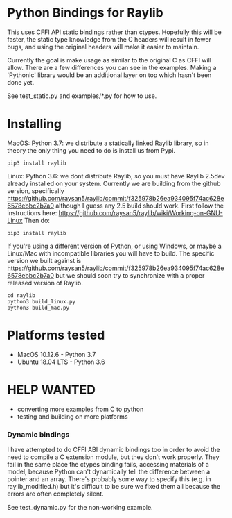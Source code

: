 # Python Bindings for Raylib

This uses CFFI API static bindings rather than ctypes.  Hopefully this will be faster, the static type knowledge from the C
headers will result in fewer bugs, and using the original headers will make it easier to maintain.

Currently the goal is make usage as similar to the original C as CFFI will allow.  There are a few differences
you can see in the examples.  Making a 'Pythonic' library would be an additional layer on top which hasn't been
done yet.

See test_static.py and examples/*.py for how to use.

# Installing

MacOS: Python 3.7: we distribute a statically linked Raylib library, so in theory the only thing you need to do is install
us from Pypi.

    pip3 install raylib

Linux: Python 3.6: we dont distribute Raylib, so you must have Raylib 2.5dev already installed on your system.  Currently we are building from the github version, specifically https://github.com/raysan5/raylib/commit/f325978b26ea934095f74ac628e6578ebbc2b7a0 although I guess any 2.5 build should work. First follow the instructions here: https://github.com/raysan5/raylib/wiki/Working-on-GNU-Linux Then do:

    pip3 install raylib

If you're using a different version of Python, or using Windows, or maybe a Linux/Mac with incompatible libraries
you will have to build.  The specific version we built against is https://github.com/raysan5/raylib/commit/f325978b26ea934095f74ac628e6578ebbc2b7a0 but we should soon try to synchronize with a proper released version of Raylib.

    cd raylib
    python3 build_linux.py
    python3 build_mac.py

# Platforms tested

 * MacOS 10.12.6 - Python 3.7
 * Ubuntu 18.04 LTS - Python 3.6

# HELP WANTED

 * converting more examples from C to python
 * testing and building on more platforms
 
### Dynamic bindings

I have attempted to do CFFI ABI dynamic bindings too in order to avoid the need to compile a C extension module,
but they don't work properly.  They fail in the same place the ctypes binding fails, accessing
materials of a model, because Python can't dynamically tell the difference between a pointer and an array. There's probably
  some way to specify this (e.g. in raylib_modified.h) but it's difficult to be sure we fixed them all because the errors
 are often completely silent.
 
 See test_dynamic.py for the non-working example.